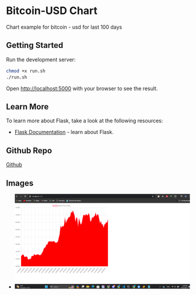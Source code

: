# Bitcoin-USD Chart
Chart example for bitcoin - usd for last 100 days

## Getting Started
Run the development server:

```bash
chmod +x run.sh
./run.sh
```

Open [http://localhost:5000](http://localhost:5000) with your browser to see the result.

## Learn More
To learn more about Flask, take a look at the following resources:
- [Flask Documentation](https://flask.palletsprojects.com/en/3.0.x/) - learn about Flask.

## Github Repo
[Github](https://github.com/idoyudha/bitcoin-usd-chart)

## Images
- ![Snippet](/images/snippet.png?raw=true)
